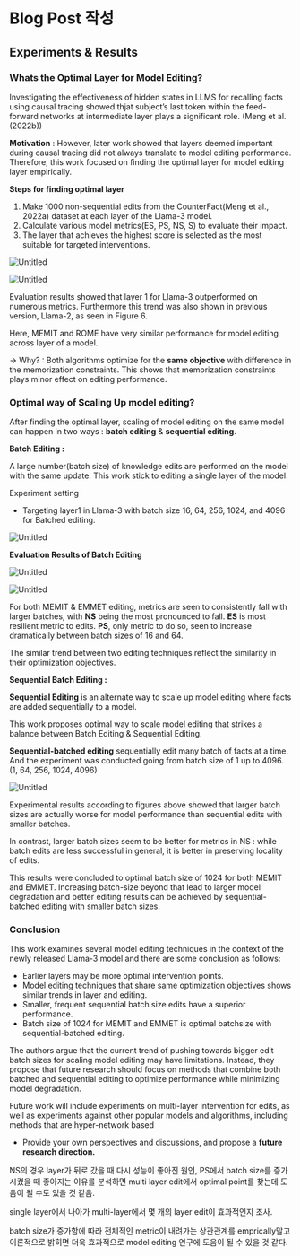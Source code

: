 # Blog Post 작성

## Experiments & Results

### Whats the Optimal Layer for Model Editing?

Investigating the effectiveness of hidden states in LLMS for recalling facts using causal tracing showed thjat subject’s last token within the feed-forward networks at intermediate layer plays a significant role. (Meng et al.(2022b))

**Motivation** : However, later work showed that layers deemed important during causal tracing did not always translate to model editing performance. Therefore, this work focused on finding the optimal layer for model editing layer empirically.

**Steps for finding optimal layer**

1. Make 1000 non-sequential edits from the CounterFact(Meng et al., 2022a) dataset at each layer of the Llama-3 model.
2. Calculate various model metrics(ES, PS, NS, S) to evaluate their impact.
3. The layer that achieves the highest score is selected as the most suitable for targeted interventions.

![Untitled](Blog%20Post%20%E1%84%8C%E1%85%A1%E1%86%A8%E1%84%89%E1%85%A5%E1%86%BC%2004c42d1fe7304b03af409de21c8b8e1a/Untitled.png)

![Untitled](Blog%20Post%20%E1%84%8C%E1%85%A1%E1%86%A8%E1%84%89%E1%85%A5%E1%86%BC%2004c42d1fe7304b03af409de21c8b8e1a/Untitled%201.png)

Evaluation results showed that layer 1 for Llama-3 outperformed on numerous metrics. Furthermore this trend was also shown in previous version, Llama-2, as seen in Figure 6.

Here, MEMIT and ROME have very similar performance for model editing across layer of a model.

→ Why? : Both algorithms optimize for the **same objective** with difference in the memorization constraints. This shows that memorization constraints plays minor effect on editing performance.

### **Optimal** way of Scaling Up model editing?

After finding the optimal layer, scaling of model editing on the same model can happen in two ways : **batch editing** & **sequential editing**.

**Batch Editing :**

A large number(batch size) of knowledge edits are performed on the model with the same update. This work stick to editing a single layer of the model.

Experiment setting

- Targeting layer1 in Llama-3 with  batch size 16, 64, 256, 1024, and 4096 for Batched editing.

![Untitled](Blog%20Post%20%E1%84%8C%E1%85%A1%E1%86%A8%E1%84%89%E1%85%A5%E1%86%BC%2004c42d1fe7304b03af409de21c8b8e1a/Untitled%202.png)

**Evaluation Results of Batch Editing**

![Untitled](Blog%20Post%20%E1%84%8C%E1%85%A1%E1%86%A8%E1%84%89%E1%85%A5%E1%86%BC%2004c42d1fe7304b03af409de21c8b8e1a/Untitled%203.png)

![Untitled](Blog%20Post%20%E1%84%8C%E1%85%A1%E1%86%A8%E1%84%89%E1%85%A5%E1%86%BC%2004c42d1fe7304b03af409de21c8b8e1a/Untitled%204.png)

For both MEMIT & EMMET editing, metrics are seen to consistently fall with larger batches, with **NS** being the most pronounced to fall. **ES** is most resilient metric to edits. **PS**, only metric to do so, seen to increase dramatically between batch sizes of 16 and 64.

The similar trend between two editing techniques reflect the similarity in their optimization objectives.

**Sequential Batch Editing :** 

**Sequential Editing** is an alternate way to scale up model editing where facts are added sequentially to a model.

This work proposes optimal way to scale model editing that strikes a balance between Batch Editing & Sequential Editing.

**Sequential-batched editing** sequentially edit many batch of facts at a time. And the experiment was conducted going from batch size of 1 up to 4096. (1, 64, 256, 1024, 4096)

![Untitled](Blog%20Post%20%E1%84%8C%E1%85%A1%E1%86%A8%E1%84%89%E1%85%A5%E1%86%BC%2004c42d1fe7304b03af409de21c8b8e1a/Untitled%205.png)

Experimental results according to figures above showed that larger batch sizes are actually worse for model performance than sequential edits with smaller batches. 

In contrast, larger batch sizes seem to be better for metrics in NS : while batch edits are less successful in general, it is better in preserving locality of edits.

This results were concluded to optimal batch size of 1024 for both MEMIT and EMMET. Increasing batch-size beyond that lead to larger model degradation and better editing results can be achieved by sequential-batched editing with smaller batch sizes. 

### Conclusion

This work examines several model editing techniques in the context of the newly released Llama-3 model and there are some conclusion as follows:

- Earlier layers may be more optimal intervention points.
- Model editing techniques that share same optimization objectives shows similar trends in layer and editing.
- Smaller, frequent sequential batch size edits have a superior performance.
- Batch size of 1024 for MEMIT and EMMET is optimal batchsize with sequential-batched editing.

 The authors argue that the current trend of pushing towards bigger edit batch sizes for scaling model editing may have limitations. Instead, they propose that future research should focus on methods that combine both batched and sequential editing to optimize performance while minimizing model degradation.

Future work will include experiments on multi-layer intervention for edits, as well as experiments against other popular models and algorithms, including methods that are hyper-network based

- Provide your own perspectives and discussions, and propose a **future research direction.**

NS의 경우 layer가 뒤로 갔을 때 다시 성능이 좋아진 원인, PS에서 batch size를 증가 시켰을 때 좋아지는 이유를 분석하면 multi layer edit에서 optimal point를 찾는데 도움이 될 수도 있을 것 같음.

single layer에서 나아가 multi-layer에서 몇 개의 layer edit이 효과적인지 조사.

batch size가 증가함에 따라 전체적인 metric이 내려가는 상관관계를 emprically말고 이론적으로 밝히면 더욱 효과적으로 model editing 연구에 도움이 될 수 있을 것 같다.